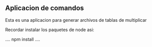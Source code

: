 ## Aplicacion de comandos

Esta es una aplicacion para generar archivos de tablas de
multiplicar

Recordar instalar los paquetes de node asi:

....
npm install
....